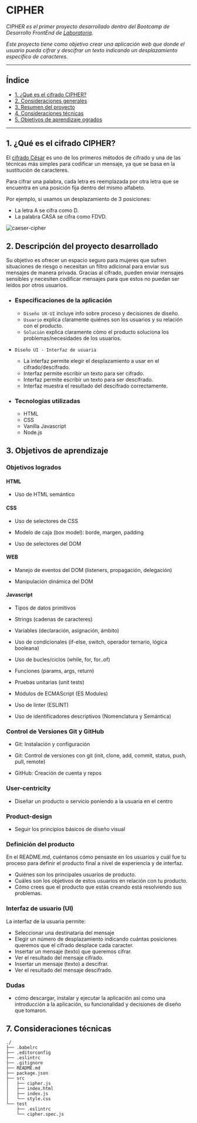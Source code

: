 # CIPHER

*CIPHER es el primer proyecto desarrollado dentro del Bootcamp de Desarrollo FrontEnd de [Laboratoria](https://postula.laboratoria.la/scl?utm_source=instapage&utm_medium=referral&utm_campaign=main_page)*.

*Este proyecto tiene como objetivo crear una aplicación web que donde el usuario pueda cifrar y descifrar un texto indicando un desplazamiento específico de caracteres*.

***

## Índice

* [1. ¿Qué es el cifrado CIPHER?](#1-¿-qué-es-el-cifrado-cipher-?)
* [2. Consideraciones generales](#2-consideraciones-generales)
* [3. Resumen del proyecto](#3-resumen-del-proyecto)
* [4. Consideraciones técnicas](#4-consideraciones-técnicas)
* [5. Objetivos de aprendizaje ogrados](#5-objetivos-de-aprendizaje-logrados)

***

## 1. ¿Qué es el cifrado CIPHER?

El [cifrado César](https://en.wikipedia.org/wiki/Caesar_cipher) es uno de los primeros métodos de cifrado y una de las técnicas más simples para codificar un mensaje, ya que se basa en la sustitución de caracteres.

Para cifrar una palabra, cada letra es reemplazada por otra letra que se encuentra en una posición fija dentro del mismo alfabeto.

Por ejemplo, si usamos un desplazamiento de 3 posiciones:

* La letra A se cifra como D.
* La palabra CASA se cifra como FDVD.

![caeser-cipher](https://upload.wikimedia.org/wikipedia/commons/thumb/2/2b/Caesar3.svg/2000px-Caesar3.svg.png)

## 2. Descripción del proyecto desarrollado

Su objetivo es ofrecer un espacio seguro para mujeres que sufren situaciones de riesgo o necesitan un filtro adicional para enviar sus mensajes de manera privada. Gracias al cifrado, pueden enviar mensajes sensibles y necesiten codificar mensajes para que estos no puedan ser leídos por otros usuarios.

* ### Especificaciones de la aplicación

  * `Diseño UX-UI` incluye info sobre proceso y decisiones de diseño.
  * `Usuario` explica claramente quiénes son los usuarios y su relación con
  el producto.
  * `Solución` explica claramente cómo el producto soluciona los
  problemas/necesidades de los usuarios.

* `Diseño UI - Interfaz de usuaria`

  * La interfaz permite elegir el desplazamiento a usar en el
  cifrado/descifrado.
  * Interfaz permite escribir un texto para ser cifrado.
  * Interfaz permite escribir un texto para ser descifrado.
  * Interfaz muestra el resultado del descifrado correctamente.

* ### Tecnologías utilizadas

  * HTML
  * CSS
  * Vanilla Javascript
  * Node.js

## 3. Objetivos de aprendizaje

### Objetivos logrados

#### HTML

* Uso de HTML semántico

#### CSS

* Uso de selectores de CSS

* Modelo de caja (box model): borde, margen, padding

* Uso de selectores del DOM

#### WEB

* Manejo de eventos del DOM (listeners, propagación, delegación)

* Manipulación dinámica del DOM

#### Javascript

* Tipos de datos primitivos

* Strings (cadenas de caracteres)

* Variables (declaración, asignación, ámbito)

* Uso de condicionales (if-else, switch, operador ternario, lógica booleana)

* Uso de bucles/ciclos (while, for, for..of)

* Funciones (params, args, return)

* Pruebas unitarias (unit tests)

* Módulos de ECMAScript (ES Modules)

* Uso de linter (ESLINT)

* Uso de identificadores descriptivos (Nomenclatura y Semántica)

### Control de Versiones Git y GitHub

* Git: Instalación y configuración

* Git: Control de versiones con git (init, clone, add, commit, status, push, pull, remote)

* GitHub: Creación de cuenta y repos

### User-centricity

* Diseñar un producto o servicio poniendo a la usuaria en el centro

### Product-design

* Seguir los principios básicos de diseño visual

### Definición del producto

En el README.md, cuéntanos cómo pensaste en los usuarios y cuál fue tu proceso
para definir el producto final a nivel de experiencia y de interfaz.

* Quiénes son los principales usuarios de producto.
* Cuáles son los objetivos de estos usuarios en relación con tu producto.
* Cómo crees que el producto que estás creando está resolviendo sus problemas.

### Interfaz de usuario (UI)

La interfaz de la usuaria permite:

* Seleccionar una destinataria del mensaje
* Elegir un número de desplazamiento indicando cuántas posiciones queremos que el cifrado desplace cada caracter.
* Insertar un mensaje (texto) que queremos cifrar.
* Ver el resultado del mensaje cifrado.
* Insertar un mensaje (texto) a descifrar.
* Ver el resultado del mensaje descifrado.

### Dudas

* cómo descargar, instalar y ejecutar la aplicación
  así como una introducción a la aplicación, su funcionalidad y decisiones de
  diseño que tomaron.

## 7. Consideraciones técnicas

```text
./
├── .babelrc
├── .editorconfig
├── .eslintrc
├── .gitignore
├── README.md
├── package.json
├── src
│   ├── cipher.js
│   ├── index.html
│   ├── index.js
│   └── style.css
└── test
    ├── .eslintrc
    └── cipher.spec.js
```
